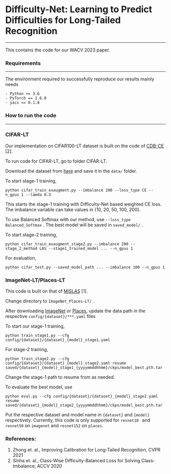 # Difficulty-Net: Learning to Predict Difficulties for Long-Tailed Recognition
____

This contains the code for our WACV 2023 paper. 

### Requirements
___
The environment required to successfully reproduce our results mainly needs
```
- Python >= 3.6
- PyTorch == 1.6.0
- yacs == 0.1.8
```
### How to run the code
___

### CIFAR-LT

Our implementation on CIFAR100-LT dataset is built on the code of [CDB-CE] [2]. 

To run code for CIFAR-LT, go to folder CIFAR-LT.

Download the dataset from [here] and save it in the ```data/``` folder. 

To start stage-1 training, 

```
python cifar_train_exaugment.py --imbalance 200 --loss_type CE --n_gpus 1 --lamda 0.3
```

This starts the stage-1 training with Difficulty-Net based weighted CE loss. The imbalance variable can take values in {10, 20, 50, 100, 200}.

To use Balanced Softmax with our method, use ```--loss_type Balanced_Softmax``` . The best model will be saved in ```saved_model/``` .

To start stage-2 training,

```
python cifar_train_exaugment_stage2.py --imbalance 200 --stage_2_method LAS --stage1_trained_model ... --n_gpus 1
```

For evaluation,

```
python cifar_test.py --saved_model_path ... --imbalance 100 --n_gpus 1
```

### ImageNet-LT/Places-LT

This code is built on that of [MiSLAS] [1]. 

Change directory to ```ImageNet_Places-LT/``` .

After downloading [ImageNet] or [Places], update the data path in the respective ```config/{dataset}/***.yaml``` files

To start our stage-1 training, 

```
python train_stage1.py --cfg config/{dataset}/{dataset}_{model}_stage1.yaml

```
For stage-2 training,
```
python train_stage2.py --cfg config/{dataset}/{dataset}_{model}_stage2.yaml resume saved/{dataset}_{model}_stage1_{yyyymmddhhmm}/ckps/model_best.pth.tar
```
Change the stage-1 path to resume from as needed.

To evaluate the best model, use
```
python eval.py --cfg config/{dataset}/{dataset}_{model}_stage2.yaml resume saved/{dataset}_{model}_stage2_{yyyymmddhhmm}/ckps/model_best.pth.tar
```
Put the respective dataset and model name in ```{dataset}``` and ```{model}``` respectively.  Currently, this code is only supported for ```resnet10 ``` and ```resnet50``` on ```imagenet``` and ```resnet152``` on ```places```. 

### References:
1. Zhong et. al., Improving Calibration for Long-Tailed Recognition, CVPR 2021
2. Sinha et. al., Class-Wise Difficulty-Balanced Loss for Solving Class-Imbalance, ACCV 2020




[MiSLAS]: https://github.com/dvlab-research/MiSLAS
[ImageNet]: https://image-net.org/index.php
[PLaces]: http://places2.csail.mit.edu/index.html
[CDB-CE]: https://github.com/hitachi-rd-cv/CDB-loss
[here]: https://www.cs.toronto.edu/~kriz/cifar.html



   

   
